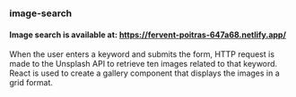 ### image-search

#### Image search is available at: https://fervent-poitras-647a68.netlify.app/

When the user enters a keyword and submits the form, HTTP request is made to the Unsplash API to retrieve ten images related to that keyword. React is used to create a gallery component that displays the images in a grid format.
